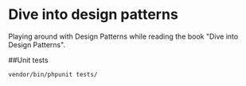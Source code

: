 # Dive into design patterns
Playing around with Design Patterns while reading the book "Dive into Design Patterns".

##Unit tests
```
vendor/bin/phpunit tests/
```
